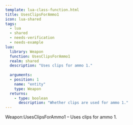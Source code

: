 ```yaml
---
template: lua-class-function.html
title: UsesClipsForAmmo1
icon: lua-shared
tags:
  - lua
  - shared
  - needs-verification
  - needs-example
lua:
  library: Weapon
  function: UsesClipsForAmmo1
  realm: shared
  description: "Uses clips for ammo 1."
  
  arguments:
  - position: 1
    name: "entity"
    type: Weapon
  returns:
    - type: boolean
      description: "Whether clips are used for ammo 1."
---
```


<div class="lua__search__keywords">
Weapon:UsesClipsForAmmo1 &#x2013; Uses clips for ammo 1.
</div>
